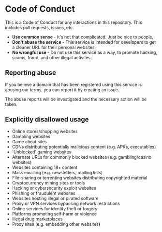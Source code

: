 # Code of Conduct
This is a Code of Conduct for any interactions in this repository. This includes pull requests, issues, etc.

- **Use common sense** - It's not that complicated. Just be nice to people.
- **Don't abuse the service** - This service is intended for developers to get a cleaner URL for their personal websites.
- **No wrongful use** - Do not use this service as a way, to promote hacking, scams, fraud, and other illegal activites.

## Reporting abuse
If you believe a domain that has been registered using this service is abusing our terms, you can report it by creating an issue.

The abuse reports will be investigated and the necessary action will be taken.

## Explicitly disallowed usage
- Online stores/shopping websites
- Gambling websites
- Game cheat sites
- CDNs distributing potentially malicious content (e.g. APKs, executables)
- 'Unblocked' gaming websites
- Alternate URLs for commonly blocked websites (e.g. gambling/casino websites)
- Websites containing 18+ content
- Mass emailing (e.g. newsletters, mailing lists)
- File-sharing or torrenting websites distributing copyrighted material
- Cryptocurrency mining sites or tools
- Hacking or cybersecurity exploit websites
- Phishing or fraudulent websites
- Websites hosting illegal or pirated software
- Proxy or VPN services bypassing network restrictions
- Online services for identity theft or forgery
- Platforms promoting self-harm or violence
- Illegal drug marketplaces
- Proxy sites (e.g. embedding other websites)
